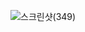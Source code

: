 
![스크린샷(349)](https://user-images.githubusercontent.com/58906986/156794768-62909ff1-770e-46af-a9e9-c7319e1fdb30.png)
